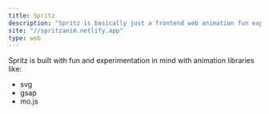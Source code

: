 ```yaml
---
title: Spritz
description: "Spritz is basically just a frontend web animation fun experiment. Using some of awsome web and SVG animation libraries and techniques, I experiment on making things move, blink, wink and bounce."
site: "//spritzanim.netlify.app"
type: web
---
```


Spritz is built with fun and experimentation in mind with animation libraries like:

- svg
- gsap
- mo.js
